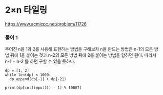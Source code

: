 # 2×n 타일링
https://www.acmicpc.net/problem/11726
### 풀이 1
주어진 n을 1과 2를 사용해 표현하는 방법을 구해보자
n을 만드는 방법은 n-1의 모든 방법 뒤에 1을 붙이는 것과
n-2의 모든 방법 뒤에 2를 붙이는 방법을 합하면 된다.
따라서 n-1 + n-2 를 하면 구할 수 있을 듯하다.

```
dp = [1, 2]
while len(dp) < 1000:
  dp.append(dp[-1] + dp[-2])

print(dp[int(input()) - 1] % 10007)
```